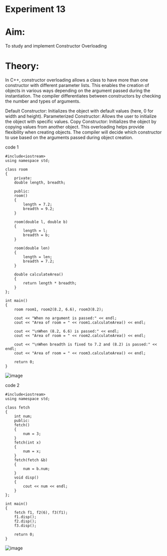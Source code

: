 # Experiment 13

# Aim:
To study and implement Constructor Overloading

# Theory:
In C++, constructor overloading allows a class to have more than one constructor with different parameter lists. This enables the creation of objects in various ways depending on the argument passed during the instantiation. The compiler differentiates between constructors by checking the number and types of arguments.

Default Constructor: Initializes the object with default values (here, 0 for width and height).
Parameterized Constructor: Allows the user to initialize the object with specific values.
Copy Constructor: Initializes the object by copying values from another object.
This overloading helps provide flexibility when creating objects. The compiler will decide which constructor to use based on the arguments passed during object creation.

code 1
~~~
#include<iostream>
using namespace std;

class room
{
    private: 
    double length, breadth;

    public:
    room()
    {
        length = 7.2;
        breadth = 9.2;
    }

    room(double l, double b)
    {
        length = l;
        breadth = b; 
    }

    room(double len)
    {
        length = len;
        breadth = 7.2;
    }

    double calculateArea()
    {
        return length * breadth;
    }
};

int main()
{
    room room1, room2(8.2, 6.6), room3(8.2);

    cout << "When no argument is passed:" << endl;
    cout << "Area of room = " << room1.calculateArea() << endl;

    cout << "\nWhen (8.2, 6.6) is passed:" << endl;
    cout << "Area of room = " << room2.calculateArea() << endl;

    cout << "\nWhen breadth is fixed to 7.2 and (8.2) is passed:" << endl;
    cout << "Area of room = " << room3.calculateArea() << endl;

    return 0;
}
~~~
![image](https://github.com/user-attachments/assets/2e150f1d-9e91-4375-93f6-c48a1f760fdc)


code 2
~~~
#include<iostream>
using namespace std;

class fetch
{
    int num;
    public:
    fetch()
    {
        num = 3;
    }
    fetch(int x)
    {
        num = x;
    }
    fetch(fetch &b)
    {
        num = b.num;
    }
    void disp()
    {
        cout << num << endl;
    }
};

int main()
{
    fetch f1, f2(6), f3(f1);
    f1.disp();
    f2.disp();
    f3.disp();

    return 0;
}
~~~
![image](https://github.com/user-attachments/assets/2c42bebb-3eae-4823-9804-2813283f9d5a)
